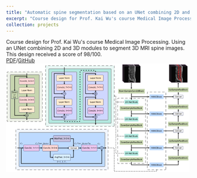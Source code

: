 ```yaml
---
title: "Automatic spine segmentation based on an UNet combining 2D and 3D modules"
excerpt: "Course design for Prof. Kai Wu's course Medical Image Processing. Using an UNet combining 2D and 3D modules to segment 3D MRI spine images. This design received a score of 98/100.<br>[PDF](../files/MIPCourseDesign.pdf)/[GitHub](https://github.com/troychowzyb/mip_scut_course_design)<br>[<img src='/images/spinesegment_small.png'>](../images/spinesegment.png)"
collection: projects
---
```


Course design for Prof. Kai Wu's course Medical Image Processing. Using an UNet combining 2D and 3D modules to segment 3D MRI spine images. This design received a score of 98/100.<br>[PDF](../files/MIPCourseDesign.pdf)/[GitHub](https://github.com/troychowzyb/mip_scut_course_design)<br>[<img src='/images/spinesegment_small.png'>](../images/spinesegment.png)
